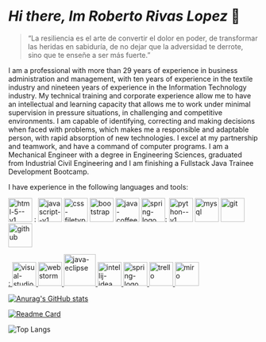 # _Hi there, Im Roberto Rivas Lopez_ 👋
>“La resiliencia es el arte de convertir el dolor en poder, de transformar las heridas en sabiduría, de no dejar que la adversidad te derrote, sino que te enseñe a ser más fuerte.”

I am a professional with more than 29 years of experience in business administration and management, with ten years of experience in the textile industry and nineteen years of experience in the Information Technology industry. My technical training and corporate experience allow me to have an intellectual and learning capacity that allows me to work under minimal supervision in pressure situations, in challenging and competitive environments. I am capable of identifying, correcting and making decisions when faced with problems, which makes me a responsible and adaptable person, with rapid absorption of new technologies. I excel at my partnership and teamwork, and have a command of computer programs. I am a Mechanical Engineer with a degree in Engineering Sciences, graduated from Industrial Civil Engineering and I am finishing a Fullstack Java Trainee Development Bootcamp.

I have experience in the following languages and tools:

<img width="48" height="48" src="https://img.icons8.com/color/48/html-5--v1.png" alt="html-5--v1"/> : 
<img width="48" height="48" src="https://img.icons8.com/color/48/javascript--v1.png" alt="javascript--v1"/>
<img width="48" height="48" src="https://img.icons8.com/parakeet/48/css-filetype.png" alt="css-filetype"/>
<img width="48" height="48" src="https://img.icons8.com/color/48/bootstrap.png" alt="bootstrap"/>
<img width="48" height="48" src="https://img.icons8.com/color/48/java-coffee-cup-logo--v1.png" alt="java-coffee-cup-logo--v1"/>
<img width="48" height="48" src="https://img.icons8.com/color/48/spring-logo.png" alt="spring-logo"/>:
<img width="48" height="48" src="https://img.icons8.com/color/48/python--v1.png" alt="python--v1"/>
<img width="48" height="48" src="https://img.icons8.com/ultraviolet/40/mysql.png" alt="mysql"/>
<img width="48" height="48" src="https://img.icons8.com/color/48/git.png" alt="git"/>
<img width="48" height="48" src="https://img.icons8.com/arcade/64/github.png" alt="github"/>


<a href="https://creativecommons.org/licenses/by-sa/4.0"/>:
<img width="48" height="48" src="https://img.icons8.com/fluency/48/visual-studio-code-2019.png" alt="visual-studio-code-2019"/>
<img width="48" height="48" src="https://img.icons8.com/color/48/webstorm.png" alt="webstorm"/>
<img width="64" height="64" src="https://img.icons8.com/nolan/64/java-eclipse.png" alt="java-eclipse"/>
<img width="48" height="48" src="https://img.icons8.com/fluency/48/intellij-idea.png" alt="intellij-idea"/>
<img width="48" height="48" src="https://img.icons8.com/color/48/spring-logo.png" alt="spring-logo"/>
<img width="48" height="48" src="https://img.icons8.com/color/48/trello.png" alt="trello"/>
<img width="48" height="48" src="https://img.icons8.com/nolan/64/miro.png" alt="miro"/>


[![Anurag's GitHub stats](https://github-readme-stats.vercel.app/api?username=RobertoRivasL)](https://github.com/RobertoRivasL/github-readme-stats)

[![Readme Card](https://github-readme-stats.vercel.app/api/pin/?username=RobertoRivasL&repo=github-readme-stats)](https://github.com/RobertoRivasL/github-readme-stats)

![Top Langs](https://github-readme-stats.vercel.app/api/top-langs/?username=RobertoRivasLa&langs_count=8)


<!--
**RobertoRivasL/RobertoRivasL** is a ✨ _special_ ✨ repository because its `README.md` (this file) appears on your GitHub profile.

Here are some ideas to get you started:

- 🔭 I’m currently working on ...
- 🌱 I’m currently learning ...
- 👯 I’m looking to collaborate on ...
- 🤔 I’m looking for help with ...
- 💬 Ask me about ...
- 📫 How to reach me: ...
- 😄 Pronouns: ...
- ⚡ Fun fact: ...
-->

